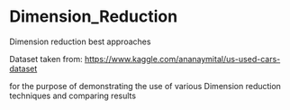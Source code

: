 # Dimension_Reduction
Dimension reduction best approaches

Dataset taken from: https://www.kaggle.com/ananaymital/us-used-cars-dataset

for the purpose of demonstrating the use of various Dimension reduction techniques and comparing results
